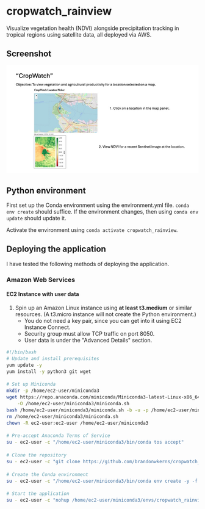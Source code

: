 # cropwatch_rainview
Visualize vegetation health (NDVI) alongside precipitation tracking in tropical regions using satellite data, all deployed via AWS.

## Screenshot

![screenshot](screenshots/app_screenshot.jpg "Application Screenshot")


## Python environment

First set up the Conda environment using the environment.yml file. `conda env create` should suffice. If the environment changes, then using `conda env update` should update it.

Activate the environment using `conda activate cropwatch_rainview`.

## Deploying the application

I have tested the following methods of deploying the application.

### Amazon Web Services

#### EC2 Instance with user data

1. Spin up an Amazon Linux instance using **at least t3.medium** or similar resources. (A t3.micro instance will not
create the Python environment.)
    - You do not need a key pair, since you can get into it using EC2 Instance Connect.
    - Security group must allow TCP traffic on port 8050.
    - User data is under the "Advanced Details" section.
```bash
#!/bin/bash
# Update and install prerequisites
yum update -y
yum install -y python3 git wget

# Set up Miniconda
mkdir -p /home/ec2-user/miniconda3
wget https://repo.anaconda.com/miniconda/Miniconda3-latest-Linux-x86_64.sh \
    -O /home/ec2-user/miniconda3/miniconda.sh
bash /home/ec2-user/miniconda3/miniconda.sh -b -u -p /home/ec2-user/miniconda3
rm /home/ec2-user/miniconda3/miniconda.sh
chown -R ec2-user:ec2-user /home/ec2-user/miniconda3

# Pre-accept Anaconda Terms of Service
su - ec2-user -c "/home/ec2-user/miniconda3/bin/conda tos accept"

# Clone the repository
su - ec2-user -c "git clone https://github.com/brandonwkerns/cropwatch_rainview.git"

# Create the Conda environment
su - ec2-user -c "/home/ec2-user/miniconda3/bin/conda env create -y -f /home/ec2-user/cropwatch_rainview/environment.yml"

# Start the application
su - ec2-user -c "nohup /home/ec2-user/miniconda3/envs/cropwatch_rainview/bin/python /home/ec2-user/cropwatch_rainview/app.py > /home/ec2-user/app.log 2>&1 &"
```
